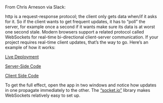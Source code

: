 From Chris Arneson via Slack:

http is a request-response protocol; the client only gets data when/if it asks for it. So if the client wants to get frequent updates, it has to “poll” the server, for example once a second if it wants make sure its data is at worst one second stale. Modern browsers support a related protocol called WebSockets for real-time bi-directional client-server communication. If your project requires real-time client updates, that’s the way to go. Here’s an example of how it works:

[Live Deployment](https://eta-buzz.herokuapp.com)

[Server-Side Code](https://github.com/carnesen/buzz/blob/master/app.js#L124)

[Client Side Code](https://github.com/carnesen/buzz/blob/master/public/js/app.js#L16)

To get the full effect, open the app in two windows and notice how updates in one propagate immediately to the other. The [“socket.io”](http://socket.io) library makes WebSockets relatively easy to set up.
